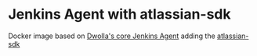 # Jenkins Agent with atlassian-sdk

Docker image based on [Dwolla's core Jenkins Agent](https://github.com/Dwolla/jenkins-agent-docker-core) adding the [atlassian-sdk](https://developer.atlassian.com/server/framework/atlassian-sdk/)

